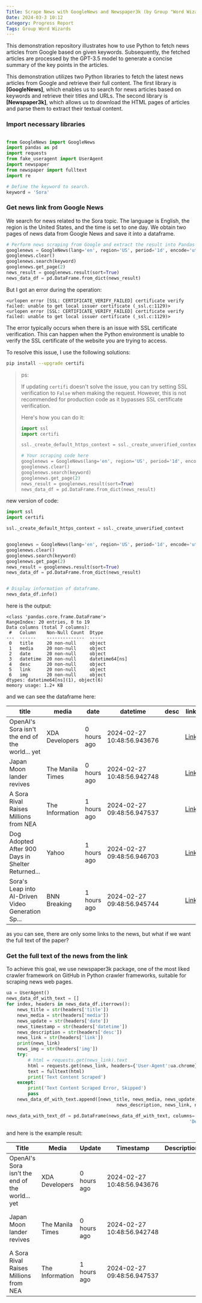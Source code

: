 ```yaml
---
Title: Scrape News with GoogleNews and Newspaper3k (by Group "Word Wizards")
Date: 2024-03-3 10:12
Category: Progress Report
Tags: Group Word Wizards
---
```


This demonstration repository illustrates how to use Python to fetch news articles from Google based on given keywords. Subsequently, the fetched articles are processed by the GPT-3.5 model to generate a concise summary of the key points in the articles.


This demonstration utilizes two Python libraries to fetch the latest news articles from Google and retrieve their full content. The first library is **[GoogleNews]**, which enables us to search for news articles based on keywords and retrieve their titles and URLs. The second library is **[Newspaper3k]**, which allows us to download the HTML pages of articles and parse them to extract their textual content.


### Import necessary libraries

```python

from GoogleNews import GoogleNews
import pandas as pd
import requests
from fake_useragent import UserAgent
import newspaper
from newspaper import fulltext
import re

# Define the keyword to search.
keyword = 'Sora'


```





### Get news link from Google News

We search for news related to the Sora topic. The language is English, the region is the United States, and the time is set to one day. We obtain two pages of news data from Google News and save it into a dataframe.

```python
# Perform news scraping from Google and extract the result into Pandas dataframe. 
googlenews = GoogleNews(lang='en', region='US', period='1d', encode='utf-8')
googlenews.clear()
googlenews.search(keyword)
googlenews.get_page(2)
news_result = googlenews.result(sort=True)
news_data_df = pd.DataFrame.from_dict(news_result)
```



But I got an error during the operation:

```
<urlopen error [SSL: CERTIFICATE_VERIFY_FAILED] certificate verify failed: unable to get local issuer certificate (_ssl.c:1129)>
<urlopen error [SSL: CERTIFICATE_VERIFY_FAILED] certificate verify failed: unable to get local issuer certificate (_ssl.c:1129)>
```





The error typically occurs when there is an issue with SSL certificate verification. This can happen when the Python environment is unable to verify the SSL certificate of the website you are trying to access.

To resolve this issue, I use the following solutions:

```bash
pip install --upgrade certifi
```

> ps:
>
> If updating `certifi` doesn't solve the issue, you can try setting SSL verification to `False` when making the request. However, this is not recommended for production code as it bypasses SSL certificate verification.
>
> Here's how you can do it:
> ```python
> import ssl
> import certifi
> 
> ssl._create_default_https_context = ssl._create_unverified_context
> 
> # Your scraping code here
> googlenews = GoogleNews(lang='en', region='US', period='1d', encode='utf-8')
> googlenews.clear()
> googlenews.search(keyword)
> googlenews.get_page(2)
> news_result = googlenews.result(sort=True)
> news_data_df = pd.DataFrame.from_dict(news_result)
> ```
>

new version of code:

```python
import ssl
import certifi

ssl._create_default_https_context = ssl._create_unverified_context


googlenews = GoogleNews(lang='en', region='US', period='1d', encode='utf-8')
googlenews.clear()
googlenews.search(keyword)
googlenews.get_page(2)
news_result = googlenews.result(sort=True)
news_data_df = pd.DataFrame.from_dict(news_result)


# Display information of dataframe.
news_data_df.info()
```



here is the output:

```
<class 'pandas.core.frame.DataFrame'>
RangeIndex: 20 entries, 0 to 19
Data columns (total 7 columns):
 #   Column    Non-Null Count  Dtype         
---  ------    --------------  -----         
 0   title     20 non-null     object        
 1   media     20 non-null     object        
 2   date      20 non-null     object        
 3   datetime  20 non-null     datetime64[ns]
 4   desc      20 non-null     object        
 5   link      20 non-null     object        
 6   img       20 non-null     object        
dtypes: datetime64[ns](1), object(6)
memory usage: 1.2+ KB
```



and we can see the dataframe here:

| title                                             | media            | date        | datetime                   | desc | link                                                         | img                                                         |
| ------------------------------------------------- | ---------------- | ----------- | -------------------------- | ---- | ------------------------------------------------------------ | ----------------------------------------------------------- |
| OpenAI's Sora isn't the end of the world... yet   | XDA Developers   | 0 hours ago | 2024-02-27 10:48:56.943676 |      | [Link](https://www.xda-developers.com/sora-isnt-the-end-of-the-world-yet) | ![Image](data:image/gif;base64,R0lGODlhAQABAIAAAP//////...) |
| Japan Moon lander revives                         | The Manila Times | 0 hours ago | 2024-02-27 10:48:56.942748 |      | [Link](https://www.manilatimes.net/2024/02/27/news/nation/japan-moon-lander-revives) | ![Image](data:image/gif;base64,R0lGODlhAQABAIAAAP//////...) |
| A Sora Rival Raises Millions from NEA             | The Information  | 1 hours ago | 2024-02-27 09:48:56.947537 |      | [Link](https://www.theinformation.com/articles/a-sora-rival-raises-millions-from-nea) | ![Image](data:image/gif;base64,R0lGODlhAQABAIAAAP//////...) |
| Dog Adopted After 900 Days in Shelter Returned... | Yahoo            | 1 hours ago | 2024-02-27 09:48:56.946703 |      | [Link](https://www.yahoo.com/lifestyle/dog-adopted-900-days-shelter-returned-owners-184629114.html) | ![Image](data:image/gif;base64,R0lGODlhAQABAIAAAP//////...) |
| Sora's Leap into AI-Driven Video Generation Sp... | BNN Breaking     | 1 hours ago | 2024-02-27 09:48:56.945744 |      | [Link](https://bnnbreaking.com/tech/soras-leap-into-ai-driven-video-generation-sparks-controversy) | ![Image](data:image/gif;base64,R0lGODlhAQABAIAAAP//////...) |

as you can see, there are only some links to the news, but what if we want the full text of the paper?



### Get the full text of the news from the link



To achieve this goal, we use newspaper3k package, one of the most liked crawler framework on GitHub in Python crawler frameworks, suitable for scraping news web pages.



```python
ua = UserAgent()
news_data_df_with_text = []
for index, headers in news_data_df.iterrows():
    news_title = str(headers['title'])
    news_media = str(headers['media'])
    news_update = str(headers['date'])
    news_timestamp = str(headers['datetime'])
    news_description = str(headers['desc'])
    news_link = str(headers['link'])
    print(news_link)
    news_img = str(headers['img'])
    try:
        # html = requests.get(news_link).text
        html = requests.get(news_link, headers={'User-Agent':ua.chrome}, timeout=5).text
        text = fulltext(html)
        print('Text Content Scraped')
    except:
        print('Text Content Scraped Error, Skipped')
        pass
    news_data_df_with_text.append([news_title, news_media, news_update, news_timestamp, 
                                         news_description, news_link, news_img, text])

news_data_with_text_df = pd.DataFrame(news_data_df_with_text, columns=['Title', 'Media', 'Update', 'Timestamp',
                                                                    'Description', 'Link', 'Image', 'Text'])
```



and here is the example result:



| Title                                           | Media            | Update      | Timestamp                  | Description | Link                                                         | Image                                                       | Text                                              |
| ----------------------------------------------- | ---------------- | ----------- | -------------------------- | ----------- | ------------------------------------------------------------ | ----------------------------------------------------------- | ------------------------------------------------- |
| OpenAI's Sora isn't the end of the world... yet | XDA Developers   | 0 hours ago | 2024-02-27 10:48:56.943676 |             | [Link](https://www.xda-developers.com/sora-isnt-the-end-of-the-world-yet) | ![Image](data:image/gif;base64,R0lGODlhAQABAIAAAP//////...) | This page is not available!                       |
| Japan Moon lander revives                       | The Manila Times | 0 hours ago | 2024-02-27 10:48:56.942748 |             | [Link](https://www.manilatimes.net/2024/02/27/news/nation/japan-moon-lander-revives) | ![Image](data:image/gif;base64,R0lGODlhAQABAIAAAP//////...) | ERROR 404\n\npage not found\n\nClick here to g... |
| A Sora Rival Raises Millions from NEA           | The Information  | 1 hours ago | 2024-02-27 09:48:56.947537 |             | [Link](https://www.theinformation.com/articles/a-sora-rival-raises-millions-from-nea) | ![Image](data:image/gif;base64,R0lGODlhAQABAIAAAP//////...) | Sorry, we weren't able to find that.\n\nIf you... |









